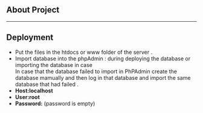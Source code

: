<h2>About Project</h2>



<hr>
<h2>Deployment</h2>

+ Put the files in the htdocs or www folder of the server .
+ Import database into the phpAdmin : during deploying the database or importing the database in case <br> In case that the database failed to import in PhPAdmin create the database mamually and then log in that database and import the same database that had failed .
+ <strong>Host:localhost</strong>
+ <strong>User:root</strong>
+ <strong>Password:</strong> (password is empty)




